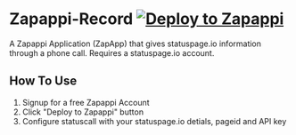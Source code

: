 # Zapappi-Record [![Deploy to Zapappi](https://portal.zapappi.com/content/images/deploy_to_zapappi.png)](https://portal.zapappi.com/Portal/Application/Create?manifestUrl=https://raw.githubusercontent.com/dombell/zapappi-record/master/deploy.json)
A Zapappi Application (ZapApp) that gives statuspage.io information through a phone call. Requires a statuspage.io account.

## How To Use
1. Signup for a free Zapappi Account
2. Click "Deploy to Zapappi" button
3. Configure statuscall with your statuspage.io detials, pageid and API key
